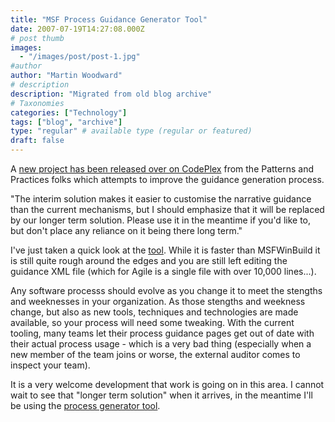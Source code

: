 ```yaml
---
title: "MSF Process Guidance Generator Tool"
date: 2007-07-19T14:27:08.000Z
# post thumb
images:
  - "/images/post/post-1.jpg"
#author
author: "Martin Woodward"
# description
description: "Migrated from old blog archive"
# Taxonomies
categories: ["Technology"]
tags: ["blog", "archive"]
type: "regular" # available type (regular or featured)
draft: false
---
```


A [new project has been released over on CodePlex](http://www.codeplex.com/process/Release/ProjectReleases.aspx?ReleaseId=5626) from the Patterns and Practices folks which attempts to improve the guidance generation process.    

"The interim solution makes it easier to customise the narrative guidance than the current mechanisms, but I should emphasize that it will be replaced by our longer term solution. Please use it in the meantime if you'd like to, but don't place any reliance on it being there long term." 

I've just taken a quick look at the [tool](http://www.codeplex.com/process/Release/ProjectReleases.aspx?ReleaseId=5626).  While it is faster than MSFWinBuild it is still quite rough around the edges and you are still left editing the guidance XML file (which for Agile is a single file with over 10,000 lines...). 

Any software processs should evolve as you change it to meet the stengths and weeknesses in your organization.  As those stengths and weekness change, but also as new tools, techniques and technologies are made available, so your process will need some tweaking.  With the current tooling, many teams let their process guidance pages get out of date with their actual process usage - which is a very bad thing (especially when a new member of the team joins or worse, the external auditor comes to inspect your team). 

It is a very welcome development that work is going on in this area.  I cannot wait to see that "longer term solution" when it arrives, in the meantime I'll be using the [process generator tool](http://www.codeplex.com/process/Release/ProjectReleases.aspx).